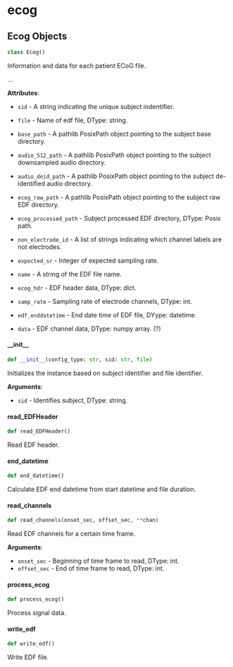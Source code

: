 <a id="ecog"></a>

# ecog

<a id="ecog.Ecog"></a>

## Ecog Objects

```python
class Ecog()
```

Information and data for each patient ECoG file.

...

**Attributes**:

- `sid` - A string indicating the unique subject indentifier.
- `file` - Name of edf file, DType: string.
- `base_path` - A pathlib PosixPath object pointing to the subject base directory.
- `audio_512_path` - A pathlib PosixPath object pointing to the subject downsampled audio directory.
- `audio_deid_path` - A pathlib PosixPath object pointing to the subject de-identified audio directory.
- `ecog_raw_path` - A pathlib PosixPath object pointing to the subject raw EDF directory.
- `ecog_processed_path` - Subject processed EDF directory, DType: Posix path.
- `non_electrode_id` - A list of strings indicating which channel labels are not electrodes.
- `expected_sr` - Integer of expected sampling rate.
- `name` - A string of the EDF file name.
  
- `ecog_hdr` - EDF header data, DType: dict.
- `samp_rate` - Sampling rate of electrode channels, DType: int.
- `edf_enddatetime` - End date time of EDF file, DYype: datetime.
- `data` - EDF channel data, DType: numpy array. (?)

<a id="ecog.Ecog.__init__"></a>

#### \_\_init\_\_

```python
def __init__(config_type: str, sid: str, file)
```

Initializes the instance based on subject identifier and file identifier.

**Arguments**:

- `sid` - Identifies subject, DType: string.

<a id="ecog.Ecog.read_EDFHeader"></a>

#### read\_EDFHeader

```python
def read_EDFHeader()
```

Read EDF header.

<a id="ecog.Ecog.end_datetime"></a>

#### end\_datetime

```python
def end_datetime()
```

Calculate EDF end datetime from start datetime and file duration.

<a id="ecog.Ecog.read_channels"></a>

#### read\_channels

```python
def read_channels(onset_sec, offset_sec, **chan)
```

Read EDF channels for a certain time frame.

**Arguments**:

- `onset_sec` - Beginning of time frame to read, DType: int.
- `offset_sec` - End of time frame to read, DType: int.

<a id="ecog.Ecog.process_ecog"></a>

#### process\_ecog

```python
def process_ecog()
```

Process signal data.

<a id="ecog.Ecog.write_edf"></a>

#### write\_edf

```python
def write_edf()
```

Write EDF file.

